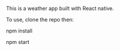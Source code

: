 This is a weather app built with React native.

To use, clone the repo then:

npm install

npm start